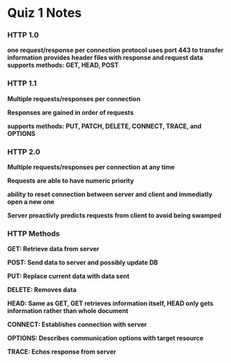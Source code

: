 <h1>Quiz 1 Notes</h1>

<div>
<h3>HTTP 1.0</h3>
<p>
<b>one request/response per connection</b>
<b>protocol uses port 443 to transfer information</b>
<b>provides header files with response and request data</b>
<b>supports methods: GET, HEAD, POST</b>
</p>
</div>

<div>
<h3>HTTP 1.1</h3>
<p>
<b>Multiple requests/responses per connection</b>
</p>
<p>
<b>Responses are gained in order of requests</b>
</p>
<p>
<b>supports methods: PUT, PATCH, DELETE, CONNECT, TRACE, and OPTIONS</b>
</p>
<div>

<div>
<h3>HTTP 2.0</h3>
<p>
<b>Multiple requests/responses per connection at any time</b>
</p>
<p>
<b>Requests are able to have numeric priority</b>
</p>
<p>
<b>ability to reset connection between server and client and immediatly open a new one</b>
</p>
<p>
<b>Server proactivly predicts requests from client to avoid being swamped</b>
</p>
<div>

<div>
<h3>HTTP Methods</h3>
<p>
<b>GET: Retrieve data from server</b>
</p>
<p>
<b>POST: Send data to server and possibly update DB</b>
</p>
<p>
<b>PUT: Replace current data with data sent</b>
</p>
<p>
<b>DELETE: Removes data</b>
</p>
<p>
<b>HEAD: Same as GET, GET retrieves information itself, HEAD only gets information rather than whole document</b>
</p>
<p>
<b>CONNECT: Establishes connection with server</b>
</p>
<p>
<b>OPTIONS: Describes communication options with target resource</b>
</p>
<p>
<b>TRACE: Echos response from server</b>
</p>
<div>
